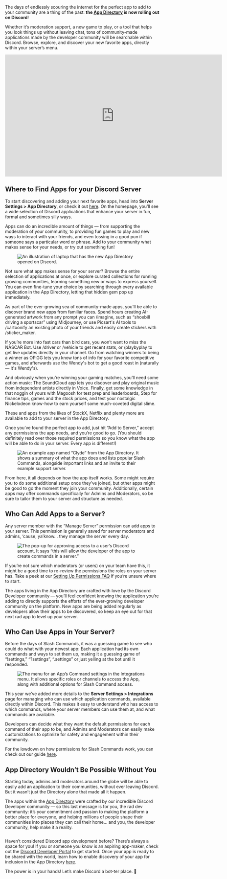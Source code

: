 <div class="column-4 w-col w-col-8 w-col-stack">
    <div id="heading-1" class="rich-wrapper">
        <div class="blog-post-content w-richtext">
            <p>The days of endlessly scouring the internet for the perfect app to add to your community are a thing of the past: <strong>the </strong><a href="https://discord.com/application-directory"><strong>App Directory</strong></a><strong> is now rolling out on Discord</strong>!&nbsp;</p>
            <p>Whether it’s moderation support, a new game to play, or a tool that helps you look things up without leaving chat, tons of community-made applications made by the developer community will be searchable within Discord. Browse, explore, and discover your new favorite apps, directly within your server’s menu.&nbsp;</p>
            <div class="w-embed w-iframe">
                <center><iframe width="709" height="399" src="https://www.youtube.com/embed/g_la_fvKM7w" title="" frameborder="0" allow="accelerometer; autoplay; clipboard-write; encrypted-media; gyroscope; picture-in-picture" allowfullscreen=""></iframe></center>
            </div>
        </div>
    </div>
    <div class="btn-wrapper w-condition-invisible"><a href="#" class="btn-blog w-dyn-bind-empty w-button"></a></div>
    <div id="heading-2" class="rich-wrapper">
        <div class="blog-post-content w-richtext">
            <h2><strong>Where to Find Apps for your Discord Server&nbsp;</strong></h2>
            <p>To start discovering and adding your next favorite apps, head into <strong>Server Settings &gt; App Directory</strong>, or check it out <a href="https://discord.com/application-directory">here</a>. On the homepage, you’ll see a wide selection of Discord applications that enhance your server in fun, formal and sometimes silly ways.&nbsp;</p>
            <p>Apps can do an incredible amount of things — from supporting the moderation of your community, to providing fun games to play and new ways to interact with your friends, and even tossing in a good pun if someone says a particular word or phrase. Add to your community what makes sense for your needs, or try out something fun! </p>
            <figure class="w-richtext-figure-type-image w-richtext-align-fullwidth" style="max-width:1600pxpx">
                <div><img src="https://assets-global.website-files.com/5f9072399b2640f14d6a2bf4/634dddde3cec1a8b5f1501e0_bxkOu1qrC8VT-XsR3DE8dYSu836kHXOTAz-oDscyWC4EXArV0kQu-JqNdVl6mRnP1gYRZQuBoF0wA9emouuz6WkrRFJ2e-GOqzou7lbvaD0Tvh1vDzK93RolIPB9knEQlvNmqTKcGiHRBTJ_20oxuUsBXtain4O4RIy3qTTrhpwYVVwj1M9oZZDh4g.png" alt="An illustration of laptop that has the new App Directory opened on Discord."></div>
            </figure>
            <p>Not sure what app makes sense for your server? Browse the entire selection of applications at once, or explore curated collections for running growing communities, learning something new or ways to express yourself. You can even fine-tune your choice by searching through every available application in the App Directory, letting that hidden gem pop up immediately.&nbsp;</p>
            <p>As part of the ever-growing sea of community-made apps, you’ll be able to discover brand new apps from familiar faces. Spend hours creating AI-generated artwork from any prompt you can /imagine, such as “shoebill driving a sportscar” using Midjourney, or use Picsart's AI tools to /cartoonify an existing photo of your friends and easily create stickers with /sticker_maker. </p>
            <p>If you’re more into fast cars than bird cars, you won’t want to miss the NASCAR Bot. Use /driver or /vehicle to get recent stats, or /playbyplay to get live updates directly in your channel. Go from watching winners to being a winner as OP.GG lets you know tons of info for your favorite competitive games, and afterwards use the Wendy's bot to get a good roast in (naturally — it's Wendy's).</p>
            <p>And obviously when you’re winning your gaming matches, you’ll need some action music: The SoundCloud app lets you discover and play original music from independent artists directly in Voice. Finally, get some knowledge in that noggin of yours with Magoosh for test prep and leaderboards, Step for finance tips, games and the stock prices, and test your nostalgic Nickelodeon know-how to earn yourself some much-coveted digital slime.</p>
            <p>These and apps from the likes of StockX, Netflix and plenty more are available to add to your server in the App Directory.</p>
            <p>Once you’ve found the perfect app to add, just hit “Add to Server,” accept any permissions the app needs, and you’re good to go. (You should definitely read over those required permissions so you know what the app will be able to do in your server. Every app is different!) </p>
            <figure class="w-richtext-figure-type-image w-richtext-align-fullwidth" style="max-width:1600pxpx">
                <div><img src="https://assets-global.website-files.com/5f9072399b2640f14d6a2bf4/634f18e010d5de8823970f31_vn-gUv4G1KSsvksdVXlvUAb2c-Cm-405izgrhQqqPm4GX_lcADUSTUfELstzVByB9VQAYsbp-UZ-HAqEw2BJkjbfGcRLOzuNlj8h58RVbrix3W9NLFF4qF8hrNyf2LgjenIGffLF1ns-vLp1g3zQ1__Tb4tKul03sxffhlv5CI9y6Uh6JffMLtTjJw.png" alt="An example app named “Clyde” from the App Directory. It shows a summary of what the app does and lists popular Slash Commands, alongside important links and an invite to their example support server.&nbsp;"></div>
            </figure>
            <p>From here, it all depends on how the app itself works. Some might require you to do some additional setup once they’ve joined, but other apps might be good to go the moment they join your community. Additionally, certain apps may offer commands specifically for Admins and Moderators, so be sure to tailor them to your server and structure as needed.&nbsp;</p>
        </div>
    </div>
    <div id="heading-3" class="rich-wrapper">
        <div class="blog-post-content w-richtext">
            <h2>Who Can Add Apps to a Server?</h2>
            <p>Any server member with the “Manage Server” permission can add apps to your server. This permission is generally saved for server moderators and admins, ‘cause, ya’know… they manage the server every day.&nbsp;</p>
            <figure class="w-richtext-figure-type-image w-richtext-align-fullwidth" style="max-width:1600pxpx">
                <div><img src="https://assets-global.website-files.com/5f9072399b2640f14d6a2bf4/634de6d26920b35e8febbc6c_55ChVCVEBpp9fW67rpL9u3oPjAvnoVDSk_QNtufIzIBhHVAG7LfsO84FDMixXkNDMJWcqR5YrHvkk40e7UAx2JywgO7t5sHJfdPceyWvTf09Mu-SkD4JqCxpfsrLD2WhXWHjicaOUyiLAAZnJrskJDBUTcmflwNw7NdWyl_LbKZf0VDCw963u74fuQ.png" alt="The pop-up for approving access to a user’s Discord account. It says “this will allow the developer of the app to create commands in a server.”&nbsp;"></div>
            </figure>
            <p>If you’re not sure which moderators (or users) on your team have this, it might be a good time to re-review the permissions the roles on your server has. Take a peek at our <a href="https://support.discord.com/hc/en-us/articles/206029707-Setting-Up-Permissions-FAQ">Setting Up Permissions FAQ</a> if you’re unsure where to start.&nbsp;</p>
            <p>The apps living in the App Directory are crafted with love by the Discord Developer community<strong> </strong>— you’ll feel confident knowing the application you’re adding to directly supports the efforts of the ever-growing developer community on the platform. New apps are being added regularly as developers allow their apps to be discovered, so keep an eye out for that next rad app to level up your server.</p>
        </div>
    </div>
    <div id="heading-4" class="rich-wrapper">
        <div class="blog-post-content w-richtext">
            <h2><strong>Who Can Use Apps in Your Server?</strong></h2>
            <p>Before the days of Slash Commands, it was a guessing game to see who could do what with your newest app: Each application had its own commands and ways to set them up, making it a guessing game of “!settings,” “?settings”, “.settings” or just yelling at the bot until it responded.&nbsp;</p>
            <figure style="max-width:1275px" class="w-richtext-align-fullwidth w-richtext-figure-type-image">
                <div><img src="https://assets-global.website-files.com/5f9072399b2640f14d6a2bf4/634f1939b962f701dc022be5_1hkJBxPqyhEH-xUVBf9gt7e1v32czA4gmXQhEHVnEBFk4GI88QL-KoEHoh3ifxMlwK8YUegcNC8qTvOd9bZGIZ1tNZ_eyFsBwC7u45xvJefAOeX7FgSwaklSCw8-Oq6BdYmMa1sEkCpI4yMV2NwYcrK-aT0nPA-JxmoBSWMwbOcYP0YM5IdmqfmF.png" alt="The menu for an App’s Command settings in the Integrations menu. It allows specific roles or channels to access the App, along with additional options for Slash Command access.&nbsp;"></div>
            </figure>
            <p>This year we’ve added more details to the <strong>Server Settings &gt; Integrations</strong> page for managing who can use which application commands, available directly within Discord. This makes it easy to understand who has access to which commands, where your server members can use them at, and what commands are available.&nbsp;</p>
            <p>Developers can decide what they want the default permissions for each command of their app to be, and Admins and Moderators can easily make customizations to optimize for safety and engagement within their community.</p>
            <p>For the lowdown on how permissions for Slash Commands work, you can check out our guide <a href="https://discord.com/blog/slash-commands-permissions-discord-apps-bots">here</a>.&nbsp;</p>
        </div>
    </div>
    <div id="heading-5" class="rich-wrapper">
        <div class="blog-post-content w-richtext">
            <h2><strong>App Directory Wouldn’t Be Possible Without You</strong></h2>
            <p>Starting today, admins and moderators around the globe will be able to easily add an application to their communities, without ever leaving Discord. But it wasn’t just the Directory alone that made all it happen.&nbsp;</p>
            <p>The apps within the <a href="https://discord.com/application-directory">App Directory</a> were crafted by our incredible Discord Developer community — so this last message is for you, the rad dev community: it’s your commitment and passion to making the platform a better place for everyone, and helping millions of people shape their communities into places they can call their home… and you, the developer community, help make it a reality. &nbsp; &nbsp; &nbsp; <br> </p>
            <figure class="w-richtext-figure-type-image w-richtext-align-fullwidth" style="max-width:1600pxpx">
                <div><img src="https://assets-global.website-files.com/5f9072399b2640f14d6a2bf4/634dddddf7a98166749a94b2_9mVfEh-X16FQK-giXW2vKnD_jTrZGy764L6wHMhWhcgqN1l0vC6OE_0BA2gN61LnQu1pgE2qJR35E5qIOpCUmNqpE4ejSDz5kf6hcGrNlxnrwIM9Uea6WtSr9J8_P5CMIqQpkGcxtfzuGE1SMJee1ExfYXqh_wPeT8wkxaqgN-Nf3oRgL3HDeeNhKQ.png" alt=""></div>
            </figure>
            <p>Haven’t considered Discord app development before? There’s always a space for you! If you or someone you know is an aspiring app-maker, check out the <a href="https://discord.com/developers/docs/intro">Discord Developer Portal</a> to get started. Once your app is ready to be shared with the world, learn how to enable discovery of your app for inclusion in the App Directory <a href="https://support-dev.discord.com/hc/en-us/articles/9506257727255-App-Directory-Intro">here</a>.</p>
            <p>The power is in your hands! Let’s make Discord a bot-ter place. 🤖&nbsp;</p>
        </div>
    </div>
    <div id="heading-6" class="rich-wrapper">
        <div class="blog-post-content w-dyn-bind-empty w-richtext"></div>
    </div>
    <div id="heading-7" class="rich-wrapper">
        <div class="blog-post-content w-dyn-bind-empty w-richtext"></div>
    </div>
    <div id="heading-8" class="rich-wrapper">
        <div class="blog-post-content w-dyn-bind-empty w-richtext"></div>
    </div>
    <div id="heading-9" class="rich-wrapper">
        <div class="blog-post-content w-dyn-bind-empty w-richtext"></div>
    </div>
    <div id="heading-10" class="rich-wrapper">
        <div class="blog-post-content w-dyn-bind-empty w-richtext"></div>
    </div>
</div>